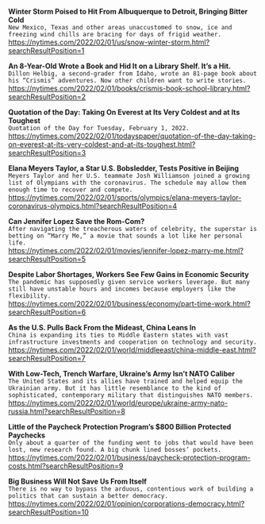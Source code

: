 **Winter Storm Poised to Hit From Albuquerque to Detroit, Bringing Bitter Cold**\
`New Mexico, Texas and other areas unaccustomed to snow, ice and freezing wind chills are bracing for days of frigid weather.`\
https://nytimes.com/2022/02/01/us/snow-winter-storm.html?searchResultPosition=1

**An 8-Year-Old Wrote a Book and Hid It on a Library Shelf. It’s a Hit.**\
`Dillon Helbig, a second-grader from Idaho, wrote an 81-page book about his “Crismis” adventures. Now other children want to write stories.`\
https://nytimes.com/2022/02/01/books/crismis-book-school-library.html?searchResultPosition=2

**Quotation of the Day: Taking On Everest at Its Very Coldest and at Its Toughest**\
`Quotation of the Day for Tuesday, February 1, 2022.`\
https://nytimes.com/2022/02/01/todayspaper/quotation-of-the-day-taking-on-everest-at-its-very-coldest-and-at-its-toughest.html?searchResultPosition=3

**Elana Meyers Taylor, a Star U.S. Bobsledder, Tests Positive in Beijing**\
`Meyers Taylor and her U.S. teammate Josh Williamson joined a growing list of Olympians with the coronavirus. The schedule may allow them enough time to recover and compete.`\
https://nytimes.com/2022/02/01/sports/olympics/elana-meyers-taylor-coronavirus-olympics.html?searchResultPosition=4

**Can Jennifer Lopez Save the Rom-Com?**\
`After navigating the treacherous waters of celebrity, the superstar is betting on “Marry Me,” a movie that sounds a lot like her personal life.`\
https://nytimes.com/2022/02/01/movies/jennifer-lopez-marry-me.html?searchResultPosition=5

**Despite Labor Shortages, Workers See Few Gains in Economic Security**\
`The pandemic has supposedly given service workers leverage. But many still have unstable hours and incomes because employers like the flexibility.`\
https://nytimes.com/2022/02/01/business/economy/part-time-work.html?searchResultPosition=6

**As the U.S. Pulls Back From the Mideast, China Leans In**\
`China is expanding its ties to Middle Eastern states with vast infrastructure investments and cooperation on technology and security.`\
https://nytimes.com/2022/02/01/world/middleeast/china-middle-east.html?searchResultPosition=7

**With Low-Tech, Trench Warfare, Ukraine’s Army Isn’t NATO Caliber**\
`The United States and its allies have trained and helped equip the Ukrainian army. But it has little resemblance to the kind of sophisticated, contemporary military that distinguishes NATO members.`\
https://nytimes.com/2022/02/01/world/europe/ukraine-army-nato-russia.html?searchResultPosition=8

**Little of the Paycheck Protection Program’s $800 Billion Protected Paychecks**\
`Only about a quarter of the funding went to jobs that would have been lost, new research found. A big chunk lined bosses’ pockets.`\
https://nytimes.com/2022/02/01/business/paycheck-protection-program-costs.html?searchResultPosition=9

**Big Business Will Not Save Us From Itself**\
`There is no way to bypass the arduous, contentious work of building a politics that can sustain a better democracy. `\
https://nytimes.com/2022/02/01/opinion/corporations-democracy.html?searchResultPosition=10

